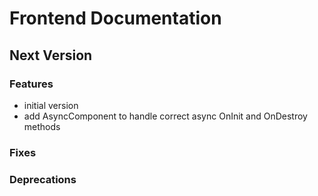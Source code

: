 # Frontend Documentation

## Next Version
### Features
- initial version
- add AsyncComponent to handle correct async OnInit and OnDestroy methods

### Fixes
### Deprecations
